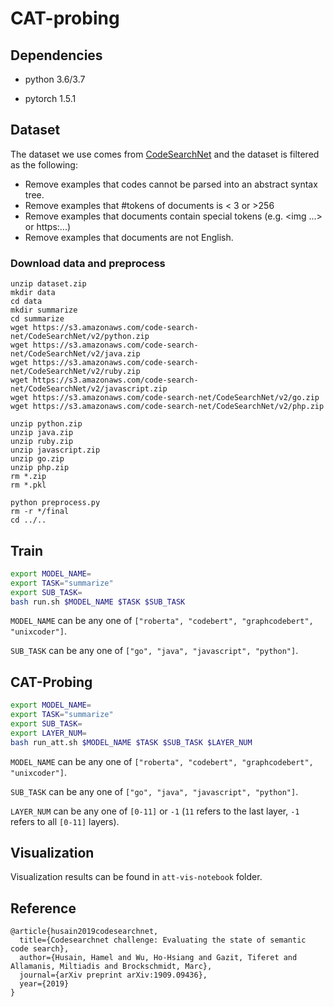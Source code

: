 # CAT-probing

## Dependencies

- python 3.6/3.7

- pytorch 1.5.1

## Dataset

The dataset we use comes from [CodeSearchNet](https://arxiv.org/pdf/1909.09436.pdf) and the dataset is filtered as the following:

- Remove examples that codes cannot be parsed into an abstract syntax tree.
- Remove examples that #tokens of documents is < 3 or >256
- Remove examples that documents contain special tokens (e.g. <img ...> or https:...)
- Remove examples that documents are not English.

### Download data and preprocess

```shell
unzip dataset.zip
mkdir data
cd data
mkdir summarize
cd summarize
wget https://s3.amazonaws.com/code-search-net/CodeSearchNet/v2/python.zip
wget https://s3.amazonaws.com/code-search-net/CodeSearchNet/v2/java.zip
wget https://s3.amazonaws.com/code-search-net/CodeSearchNet/v2/ruby.zip
wget https://s3.amazonaws.com/code-search-net/CodeSearchNet/v2/javascript.zip
wget https://s3.amazonaws.com/code-search-net/CodeSearchNet/v2/go.zip
wget https://s3.amazonaws.com/code-search-net/CodeSearchNet/v2/php.zip

unzip python.zip
unzip java.zip
unzip ruby.zip
unzip javascript.zip
unzip go.zip
unzip php.zip
rm *.zip
rm *.pkl

python preprocess.py
rm -r */final
cd ../..
```

## Train

  ```bash
export MODEL_NAME=
export TASK="summarize"
export SUB_TASK=
bash run.sh $MODEL_NAME $TASK $SUB_TASK
  ```

  `MODEL_NAME` can be any one of `["roberta", "codebert", "graphcodebert", "unixcoder"]`.

  `SUB_TASK` can be any one of `["go", "java", "javascript", "python"]`.

## CAT-Probing

```bash
export MODEL_NAME=
export TASK="summarize"
export SUB_TASK=
export LAYER_NUM=
bash run_att.sh $MODEL_NAME $TASK $SUB_TASK $LAYER_NUM
```

`MODEL_NAME` can be any one of `["roberta", "codebert", "graphcodebert", "unixcoder"]`.

`SUB_TASK` can be any one of `["go", "java", "javascript", "python"]`.

`LAYER_NUM` can be any one of `[0-11]` or `-1` (`11` refers to the last layer,  `-1` refers to all `[0-11]` layers).

## Visualization

Visualization results can be found in `att-vis-notebook` folder.

## Reference

<pre><code>@article{husain2019codesearchnet,
  title={Codesearchnet challenge: Evaluating the state of semantic code search},
  author={Husain, Hamel and Wu, Ho-Hsiang and Gazit, Tiferet and Allamanis, Miltiadis and Brockschmidt, Marc},
  journal={arXiv preprint arXiv:1909.09436},
  year={2019}
}</code></pre>
